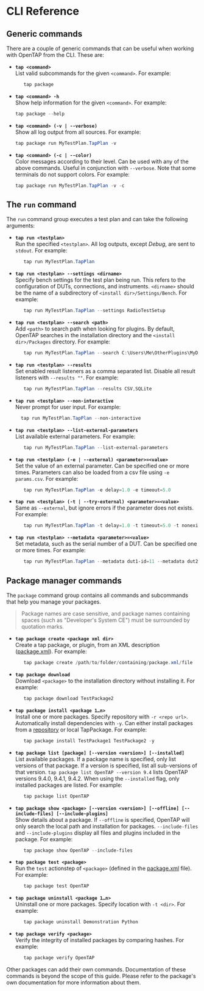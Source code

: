# CLI Reference

## Generic commands

There are a couple of generic commands that can be useful when working with OpenTAP from the CLI.
These are:

 - **`tap <command>`** <br>List valid subcommands for the given `<command>`. For example: 
    ```powershell
       tap package
     ```
 - **`tap <command> -h`** <br>Show help information for the given `<command>`. For example: 
    ```powershell
    tap package --help
     ```
 - **`tap <command> (-v | --verbose)`** <br>Show all log output from all sources. For example:
    ```powershell
    tap package run MyTestPlan.TapPlan -v
    ```
 - **`tap <command> (-c | --color)`** <br>Color messages according to their level. Can be used with any of the above commands. Useful in conjunction with `--verbose`. Note that some terminals do not support colors. For example: 
    ```powershell
    tap package run MyTestPlan.TapPlan -v -c
    ```

## The `run` command

The `run` command group executes a test plan and can take the following arguments:

- **`tap run <testplan>`** <br>Run the specified `<testplan>`. All log outputs, except *Debug*, are sent to `stdout`. For example:
    ```powershell
       tap run MyTestPlan.TapPlan
     ```
- **`tap run <testplan> --settings <dirname>`** <br>Specify bench settings for the test plan being run. This refers to the configuration of DUTs, connections, and instruments. `<dirname>` should be the name of a subdirectory of `<install dir>/Settings/Bench`. For example:
    ```powershell
       tap run MyTestPlan.TapPlan --settings RadioTestSetup
     ```                      
- **`tap run <testplan> --search <path>`** <br>Add `<path>` to search path when looking for plugins. By default, OpenTAP searches in the installation directory and the `<install dir>/Packages` directory. For example: 
    ```powershell
       tap run MyTestPlan.TapPlan --search C:\Users\Me\OtherPlugins\MyDutProvider
     ```
- **`tap run <testplan> --results`** <br>Set enabled result listeners as a comma separated list. Disable all result listeners with `--results ""`. For example:
    ```powershell
       tap run MyTestPlan.TapPlan --results CSV,SQLite
     ```                            
- **`tap run <testplan> --non-interactive`** <br>Never prompt for user input. For example:
    ```powershell
      tap run MyTestPlan.TapPlan --non-interactive
     ```                               
- **`tap run <testplan> --list-external-parameters`** <br>List available external parameters. For example: 
    ```powershell
       tap run MyTestPlan.TapPlan --list-external-parameters
     ```                      
- **`tap run <testplan> (-e | --external) <parameter>=<value>`** <br>Set the value of an external parameter. Can be specified one or more times. Parameters can also be loaded from a csv file using `-e params.csv`. For example: 
    ```powershell
       tap run MyTestPlan.TapPlan -e delay=1.0 -e timeout=5.0
     ```                     
- **`tap run <testplan> (-t | --try-external) <parameter>=<value>`** <br>Same as `--external`, but ignore errors if the parameter does not exists. For example: 
    ```powershell
       tap run MyTestPlan.TapPlan -t delay=1.0 -t timeout=5.0 -t nonexistent=fine
     ```
- **`tap run <testplan> --metadata <parameter>=<value>`** <br>Set metadata, such as the serial number of a DUT. Can be specified one or more times. For example: 
    ```powershell
       tap run MyTestPlan.TapPlan --metadata dut1-id=11 --metadata dut2-id=17
     ```     

## Package manager commands

The `package` command group contains all commands and subcommands that help you manage your packages.

> Package names are case sensitive, and package names containing spaces (such as "Developer's System CE") must be surrounded by quotation marks.

- **`tap package create <package xml dir>`** <br>Create a tap package, or plugin, from an XML description ([package.xml](../../Developer%20Guide/Plugin%20Packaging%20and%20Versioning/#plugin-packaging-and-versioning)). For example: 
    ```powershell
       tap package create /path/to/folder/containing/package.xml/file
     ```
- **`tap package download`** <br>Download `<package>` to the installation directory without installing it. For example: 
    ```powershell
       tap package download TestPackage2
     ```                              
- **`tap package install <package 1…n>`** <br>Install one or more packages. Specify repository with `-r <repo url>`. Automatically install dependencies with `-y`. Can either install packages from a [repository](http://packages.opentap.io/) or local TapPackage. For example: 
    ```powershell
       tap package install TestPackage1 TestPackage2 -y
     ```               
- **`tap package list [package] [--version <version>] [--installed]`** <br>List available packages. If a package name is specified, only list versions of that package. If a version is specified, list all sub-versions of that version. `tap package list OpenTAP --version 9.4` lists OpenTAP versions 9.4.0, 9.4.1, 9.4.2. When using the `--installed` flag, only installed packages are listed. For example: 
    ```powershell
       tap package list OpenTAP
     ```                                       
- **`tap package show <package> [--version <version>] [--offline] [--include-files] [--include-plugins]`** <br>Show details about a package. If `--offline` is specified, OpenTAP will only search the local path and installation for packages. `--include-files` and `--include-plugins` display all files and plugins included in the package. For example: 
    ```powershell
       tap package show OpenTAP --include-files
     ```                       
- **`tap package test <package>`** <br>Run the `test` actionstep of `<package>` (defined in the [package.xml](../../Developer%20Guide/Plugin%20Packaging%20and%20Versioning/#plugin-packaging-and-versioning) file). For example: 
    ```powershell
       tap package test OpenTAP
     ```                                      
- **`tap package uninstall <package 1…n>`** <br>Uninstall one or more packages. Specify location with `-t <dir>`. For example: 
    ```powershell
       tap package uninstall Demonstration Python
     ```                     
- **`tap package verify <package>`** <br>Verify the integrity of installed packages by comparing hashes. For example: 
    ```powershell
       tap package verify OpenTAP
     ```

Other packages can add their own commands. Documentation of these commands is beyond the scope of this guide. Please refer to the package's own documentation for more information about them.
